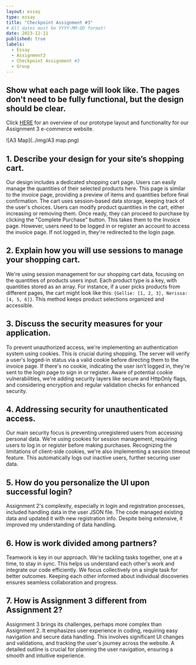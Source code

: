 ```yaml
---
layout: essay
type: essay
title: "Checkpoint Assignment #3"
# All dates must be YYYY-MM-DD format!
date: 2023-12-11
published: true
labels:
  - Essay
  - Assignment3
  - Checkpoint Assignment #3
  - Group
---
```


## Show what each page will look like. The pages don't need to be fully functional, but the design should be clear.

Click [HERE](https://youtu.be/9NNLx-wkQy0) for an overview of our prototype layout and functionality for our Assignment 3 e-commerce website.

![A3 Map](../img/A3 map.png)

## 1. Describe your design for your site’s shopping cart.

Our design includes a dedicated shopping cart page. Users can easily manage the quantities of their selected products here. This page is similar to the invoice page, providing a preview of items and quantities before final confirmation. The cart uses session-based data storage, keeping track of the user's choices. Users can modify product quantities in the cart, either increasing or removing them. Once ready, they can proceed to purchase by clicking the "Complete Purchase" button. This takes them to the Invoice page. However, users need to be logged in or register an account to access the invoice page. If not logged in, they're redirected to the login page.

## 2. Explain how you will use sessions to manage your shopping cart.

We're using session management for our shopping cart data, focusing on the quantities of products users input. Each product type is a key, with quantities stored as an array. For instance, if a user picks products from different pages, the cart might look like this: `{Gellie: [1, 2, 3], Nerissa: [4, 5, 6]}`. This method keeps product selections organized and accessible.

## 3. Discuss the security measures for your application.

To prevent unauthorized access, we're implementing an authentication system using cookies. This is crucial during shopping. The server will verify a user's logged-in status via a valid cookie before directing them to the invoice page. If there's no cookie, indicating the user isn't logged in, they're sent to the login page to sign in or register. Aware of potential cookie vulnerabilities, we're adding security layers like secure and HttpOnly flags, and considering encryption and regular validation checks for enhanced security.

## 4. Addressing security for unauthenticated access.

Our main security focus is preventing unregistered users from accessing personal data. We're using cookies for session management, requiring users to log in or register before making purchases. Recognizing the limitations of client-side cookies, we're also implementing a session timeout feature. This automatically logs out inactive users, further securing user data.

## 5. How do you personalize the UI upon successful login?

Assignment 2's complexity, especially in login and registration processes, included handling data in the user JSON file. The code managed existing data and updated it with new registration info. Despite being extensive, it improved my understanding of data handling.

## 6. How is work divided among partners?

Teamwork is key in our approach. We're tackling tasks together, one at a time, to stay in sync. This helps us understand each other's work and integrate our code efficiently. We focus collectively on a single task for better outcomes. Keeping each other informed about individual discoveries ensures seamless collaboration and progress.

## 7. How is Assignment 3 different from Assignment 2?

Assignment 3 brings its challenges, perhaps more complex than Assignment 2. It emphasizes user experience in coding, requiring easy navigation and secure data handling. This involves significant UI changes and validations, and tracking the user's journey across the website. A detailed outline is crucial for planning the user navigation, ensuring a smooth and intuitive experience.
